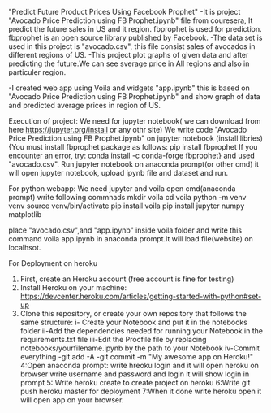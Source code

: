 "Predict Future Product Prices Using Facebook Prophet"
-It is project "Avocado Price Prediction using FB Prophet.ipynb" file from couresera, It predict the
future sales in US and it region. fbprophet is used for prediction. 
fbprophet is an open source library published by Facebook.
-The data set is used in this project is "avocado.csv", this file consist  sales of avocados in different
 regions of US.
-This project plot graphs of given data and after predicting the future.We can see sverage price in All regions and also in particuler region.

-I created web app using Voila and widgets "app.ipynb" this is based on "Avocado Price Prediction using FB Prophet.ipynb" 
and show graph of data and predicted average prices in region of US.

Execution of project:
We need for jupyter notebook( we can download from here https://jupyter.org/install or any othr site)
We write code "Avocado Price Prediction using FB Prophet.ipynb" on jupyter notebook (install libries)
{You must install fbprophet package as follows: pip install fbprophet
If you encounter an error, try: conda install -c conda-forge fbprophet}
 and used "avocado.csv".
Run jupyter notebook on anaconda prompt(or other cmd) it will open jupyter notebook, upload ipynb file and dataset and run.


For python webapp:
We need jupyter and voila
open cmd(anaconda prompt) write following commnads
mkdir voila
cd voila
python -m venv venv
source venv/bin/activate
pip install voila
pip install jupyter numpy matplotlib

place "avocado.csv",and "app.ipynb" inside voila folder
and write this command voila app.ipynb in anaconda prompt.It will load file(website) on localhsot.


For Deployment on heroku
1. First, create an Heroku account (free account is fine for testing)
2. Install Heroku on your machine: https://devcenter.heroku.com/articles/getting-started-with-python#set-up
3. Clone this repository,
or create your own repository that follows the same structure:
i- Create your Notebook and put it in the notebooks folder
ii-Add the dependencies needed for running your Notebook in the requirements.txt file
iii-Edit the Procfile file by replacing notebooks/yourfilename.ipynb by the path to your Notebook
iv-Commit everything
    -git add -A
    -git commit -m "My awesome app on Heroku!"
4:Open anaconda prompt:
write hreoku login and it will open heroku on browser write username and password and login it will show login in prompt
5: Write heroku create to create project on heroku
6:Write git push heroku master for deployment
7:When it done write heroku open it will open app on your browser.
